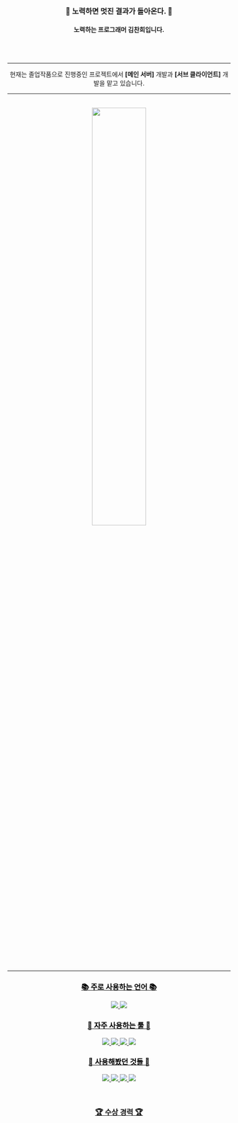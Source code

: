 <div align="center">

 <br><br>

  ### 🌟 노력하면 멋진 결과가 돌아온다. 🌟
  #### 노력하는 프로그래머 김찬희입니다.
 
  <br><br>
 *****
 
 
 <span style="font-size:100%">
 현재는 졸업작품으로 진행중인 프로젝트에서 <b>[메인 서버]</b> 개발과 <b>[서브 클라이언트]</b> 개발을 맡고 있습니다.
 </span>
 
 
 ******
 <br>

 <!-- Chanhee's profile -->

 <a href="https://github.com/anuraghazra/github-readme-stats">
   <img src=https://github-readme-stats-sigma-five.vercel.app/api?username=cgim971&show_icons=true&theme=material-palenight&hide_border=true&bg_color=20232a&icon_color=E3E3E3A8&text_color=fff&title_color=918FE0&count_private=true" width=49.2% />
  <br><br>

 ******
  <span style="color:Black">

 ### 📚 주로 사용하는 언어 📚
 <p>
   <img src="https://img.shields.io/badge/C++-00599C?style=for-the-badge&logo=Cplusplus&logoColor=white"/>
   <img src="https://img.shields.io/badge/C%23-239120?style=for-the-badge&logo=Csharp&logoColor=white"/>
 </p>

 ### 🔧 자주 사용하는 툴 🔧
 <p>
   <img src="https://img.shields.io/badge/Unity-000000?style=for-the-badge&logo=Unity&logoColor=white"/>
   <img src="https://img.shields.io/badge/Github-181717?style=for-the-badge&logo=github&logoColor=white"/>
   <img src="https://img.shields.io/badge/VS-5C2D91?style=for-the-badge&logo=visualstudio&logoColor=white"/>
   <img src="https://img.shields.io/badge/VS Code-007ACC?style=for-the-badge&logo=visualstudiocode&logoColor=white"/>

 </p>

 ### 📖 사용해봤던 것들 📖
 <p>
   <img src="https://img.shields.io/badge/JavaScript-F7DF1E?style=for-the-badge&logo=javascript&logoColor=white"/>
   <img src="https://img.shields.io/badge/TyeSript-3178C6?style=for-the-badge&logo=typescript&logoColor=white"/>
   <img src="https://img.shields.io/badge/NodeJS-339933?style=for-the-badge&logo=nodedotjs&logoColor=white"/>
   <img src="https://img.shields.io/badge/C-00599C?style=for-the-badge&logo=c&logoColor=white"/>
 </p>

</span>

<br>

### 🏆 수상 경력 🏆

